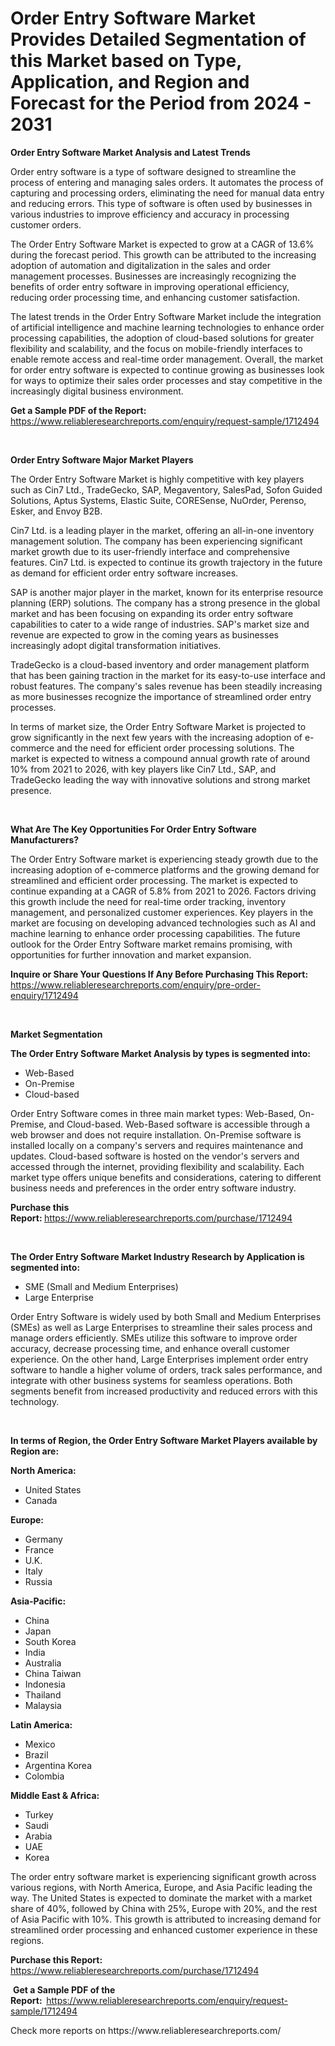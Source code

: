 <p><h1>Order Entry Software Market Provides Detailed Segmentation of this Market based on Type, Application, and Region and Forecast for the Period from 2024 - 2031</h1></p><p><strong>Order Entry Software Market Analysis and Latest Trends</strong></p>
<p><p>Order entry software is a type of software designed to streamline the process of entering and managing sales orders. It automates the process of capturing and processing orders, eliminating the need for manual data entry and reducing errors. This type of software is often used by businesses in various industries to improve efficiency and accuracy in processing customer orders.</p><p>The Order Entry Software Market is expected to grow at a CAGR of 13.6% during the forecast period. This growth can be attributed to the increasing adoption of automation and digitalization in the sales and order management processes. Businesses are increasingly recognizing the benefits of order entry software in improving operational efficiency, reducing order processing time, and enhancing customer satisfaction.</p><p>The latest trends in the Order Entry Software Market include the integration of artificial intelligence and machine learning technologies to enhance order processing capabilities, the adoption of cloud-based solutions for greater flexibility and scalability, and the focus on mobile-friendly interfaces to enable remote access and real-time order management. Overall, the market for order entry software is expected to continue growing as businesses look for ways to optimize their sales order processes and stay competitive in the increasingly digital business environment.</p></p>
<p><strong>Get a Sample PDF of the Report:&nbsp;</strong> <a href="https://www.reliableresearchreports.com/enquiry/request-sample/1712494">https://www.reliableresearchreports.com/enquiry/request-sample/1712494</a></p>
<p>&nbsp;</p>
<p><strong>Order Entry Software Major Market Players</strong></p>
<p><p>The Order Entry Software Market is highly competitive with key players such as Cin7 Ltd., TradeGecko, SAP, Megaventory, SalesPad, Sofon Guided Solutions, Aptus Systems, Elastic Suite, CORESense, NuOrder, Perenso, Esker, and Envoy B2B.</p><p>Cin7 Ltd. is a leading player in the market, offering an all-in-one inventory management solution. The company has been experiencing significant market growth due to its user-friendly interface and comprehensive features. Cin7 Ltd. is expected to continue its growth trajectory in the future as demand for efficient order entry software increases.</p><p>SAP is another major player in the market, known for its enterprise resource planning (ERP) solutions. The company has a strong presence in the global market and has been focusing on expanding its order entry software capabilities to cater to a wide range of industries. SAP's market size and revenue are expected to grow in the coming years as businesses increasingly adopt digital transformation initiatives.</p><p>TradeGecko is a cloud-based inventory and order management platform that has been gaining traction in the market for its easy-to-use interface and robust features. The company's sales revenue has been steadily increasing as more businesses recognize the importance of streamlined order entry processes.</p><p>In terms of market size, the Order Entry Software Market is projected to grow significantly in the next few years with the increasing adoption of e-commerce and the need for efficient order processing solutions. The market is expected to witness a compound annual growth rate of around 10% from 2021 to 2026, with key players like Cin7 Ltd., SAP, and TradeGecko leading the way with innovative solutions and strong market presence.</p></p>
<p>&nbsp;</p>
<p><strong>What Are The Key Opportunities For Order Entry Software Manufacturers?</strong></p>
<p><p>The Order Entry Software market is experiencing steady growth due to the increasing adoption of e-commerce platforms and the growing demand for streamlined and efficient order processing. The market is expected to continue expanding at a CAGR of 5.8% from 2021 to 2026. Factors driving this growth include the need for real-time order tracking, inventory management, and personalized customer experiences. Key players in the market are focusing on developing advanced technologies such as AI and machine learning to enhance order processing capabilities. The future outlook for the Order Entry Software market remains promising, with opportunities for further innovation and market expansion.</p></p>
<p><strong>Inquire or Share Your Questions If Any Before Purchasing This Report:</strong> <a href="https://www.reliableresearchreports.com/enquiry/pre-order-enquiry/1712494">https://www.reliableresearchreports.com/enquiry/pre-order-enquiry/1712494</a></p>
<p>&nbsp;</p>
<p><strong>Market Segmentation</strong></p>
<p><strong>The Order Entry Software Market Analysis by types is segmented into:</strong></p>
<p><ul><li>Web-Based</li><li>On-Premise</li><li>Cloud-based</li></ul></p>
<p><p>Order Entry Software comes in three main market types: Web-Based, On-Premise, and Cloud-based. Web-Based software is accessible through a web browser and does not require installation. On-Premise software is installed locally on a company's servers and requires maintenance and updates. Cloud-based software is hosted on the vendor's servers and accessed through the internet, providing flexibility and scalability. Each market type offers unique benefits and considerations, catering to different business needs and preferences in the order entry software industry.</p></p>
<p><strong>Purchase this Report:&nbsp;</strong><a href="https://www.reliableresearchreports.com/purchase/1712494">https://www.reliableresearchreports.com/purchase/1712494</a></p>
<p>&nbsp;</p>
<p><strong>The Order Entry Software Market Industry Research by Application is segmented into:</strong></p>
<p><ul><li>SME (Small and Medium Enterprises)</li><li>Large Enterprise</li></ul></p>
<p><p>Order Entry Software is widely used by both Small and Medium Enterprises (SMEs) as well as Large Enterprises to streamline their sales process and manage orders efficiently. SMEs utilize this software to improve order accuracy, decrease processing time, and enhance overall customer experience. On the other hand, Large Enterprises implement order entry software to handle a higher volume of orders, track sales performance, and integrate with other business systems for seamless operations. Both segments benefit from increased productivity and reduced errors with this technology.</p></p>
<p>&nbsp;</p>
<p><strong>In terms of Region, the Order Entry Software Market Players available by Region are:</strong></p>
<p>
    <p> <strong> North America: </strong>
        <ul>
            <li>United States</li>
            <li>Canada</li>
        </ul>
        </p> 
    <p> <strong> Europe: </strong>
        <ul>
            <li>Germany</li>
            <li>France</li>
            <li>U.K.</li>
            <li>Italy</li>
            <li>Russia</li>
        </ul>
        </p> 
    <p> <strong> Asia-Pacific: </strong>
        <ul>
            <li>China</li>
            <li>Japan</li>
            <li>South Korea</li>
            <li>India</li>
            <li>Australia</li>
            <li>China Taiwan</li>
            <li>Indonesia</li>
            <li>Thailand</li>
            <li>Malaysia</li>
        </ul>
        </p> 
    <p> <strong> Latin America: </strong>
        <ul>
            <li>Mexico</li>
            <li>Brazil</li>
            <li>Argentina Korea</li>
            <li>Colombia</li>
        </ul>
        </p> 
    <p> <strong> Middle East & Africa: </strong>
        <ul>
            <li>Turkey</li>
            <li>Saudi</li>
            <li>Arabia</li>
            <li>UAE</li>
            <li>Korea</li>
        </ul>
    </p>
    </p>
<p><p>The order entry software market is experiencing significant growth across various regions, with North America, Europe, and Asia Pacific leading the way. The United States is expected to dominate the market with a market share of 40%, followed by China with 25%, Europe with 20%, and the rest of Asia Pacific with 10%. This growth is attributed to increasing demand for streamlined order processing and enhanced customer experience in these regions.</p></p>
<p><strong>Purchase this Report: </strong><a href="https://www.reliableresearchreports.com/purchase/1712494">https://www.reliableresearchreports.com/purchase/1712494</a></p>
<p>&nbsp;<strong>Get a Sample PDF of the Report:&nbsp;&nbsp;</strong><a href="https://www.reliableresearchreports.com/enquiry/request-sample/1712494">https://www.reliableresearchreports.com/enquiry/request-sample/1712494</a></p>
<p><strong></strong></p>
<p>Check more reports on https://www.reliableresearchreports.com/</p>